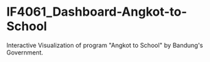 # IF4061_Dashboard-Angkot-to-School
Interactive Visualization of program "Angkot to School" by Bandung's Government.
